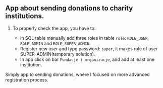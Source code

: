 

## App about sending donations to charity institutions.

1. To properly check the app, you have to:

	* in SQL table manually add three roles in table `role`: `ROLE_USER`, `ROLE_ADMIN` and `ROLE_SUPER_ADMIN`.
	* Register new user and type password: `super`, it makes role of user SUPER-ADMIN(temporary solution).
	* In app click on bar `Fundacje i organizacje`, and add at least one institution.
	
Simply app to sending donations, where I focused on more advanced registration process.
